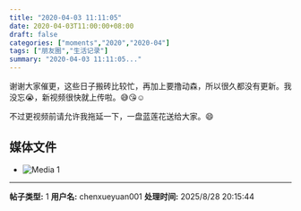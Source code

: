 ```yaml
---
title: "2020-04-03 11:11:05"
date: 2020-04-03T11:00:00+08:00
draft: false
categories: ["moments","2020","2020-04"]
tags: ["朋友圈","生活记录"]
summary: "2020-04-03 11:11:05..."
---
```


谢谢大家催更，这些日子搬砖比较忙，再加上要撸动森，所以很久都没有更新。我没忘😭，新视频很快就上传啦。😅😘☺️

不过更视频前请允许我拖延一下，一盘蓝莲花送给大家。😄

## 媒体文件

- ![Media 1](/Moments/photos/2020-04-03/202004031111050.jpg)

---

**帖子类型:** 1
**用户名:** chenxueyuan001
**处理时间:** 2025/8/28 20:15:44
